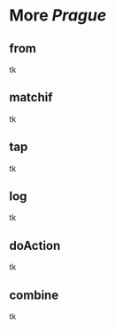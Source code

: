 # More *Prague*

## from

tk

## matchif

tk

## tap

tk

## log

tk

## doAction

tk

## combine

tk
